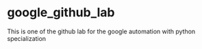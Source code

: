 # google_github_lab
This is one of the github lab for the google automation with python specialization

